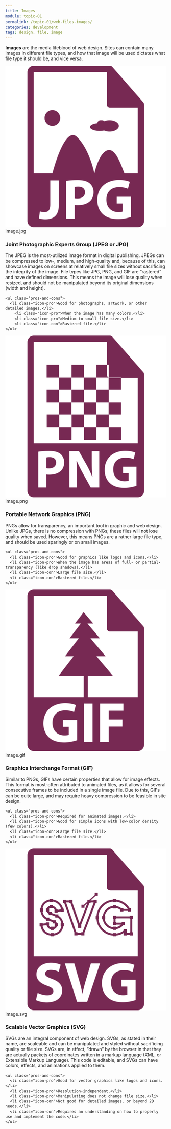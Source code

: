 ```yaml
---
title: Images
module: topic-01
permalink: /topic-01/web-files-images/
categories: development
tags: design, file, image
---
```


<div class="divider-heading"></div>

**Images** are the media lifeblood of web design. Sites can contain many images in different file types, and how that image will be used dictates what file type it should be, and vice versa.


<div class="divider-pg"></div>


<div class="row img-text-columns">
  <div class="col-lg-2">
    <img src="../img/web-images-jpg.svg" title="JPG" alt="jpg icon" />
    <span>image.jpg</span>
  </div>
  <div class="col-lg-10">
    <h3>Joint Photographic Experts Group (<b>JPEG</b> or <b>JPG</b>)</h3>
    <p>The JPEG is the most-utilized image format in digital publishing. JPEGs can be compressed to low-, medium, and high-quality and, because of this, can showcase images on screens at relatively small file sizes without sacrificing the integrity of the image. File types like JPG, PNG, and GIF are “rastered” and have defined dimensions. This means the image will lose quality when resized, and should not be manipulated beyond its original dimensions (width and height).</p>

    <ul class="pros-and-cons">
      <li class="icon-pro">Good for photographs, artwork, or other detailed images.</li>
        <li class="icon-pro">When the image has many colors.</li>
        <li class="icon-pro">Medium to small file size.</li>
        <li class="icon-con">Rastered file.</li>
    </ul>
  </div>
</div>

<div class="row img-text-columns">
  <div class="col-lg-2">
    <img src="../img/web-images-png.svg" title="PNG" alt="png icon" />
    <span>image.png</span>
  </div>
  <div class="col-lg-10">
    <h3>Portable Network Graphics (<b>PNG</b>)</h3>
    <p>PNGs allow for transparency, an important tool in graphic and web design. Unlike JPGs, there is no compression with PNGs; these files will not lose quality when saved. However, this means PNGs are a rather large file type, and should be used sparingly or on small images.</p>

    <ul class="pros-and-cons">
      <li class="icon-pro">Good for graphics like logos and icons.</li>
      <li class="icon-pro">When the image has areas of full- or partial-transparency (like drop shadows).</li>
      <li class="icon-con">Large file size.</li>
      <li class="icon-con">Rastered file.</li>
    </ul>
  </div>
</div>

<div class="row img-text-columns">
  <div class="col-lg-2">
    <img src="../img/web-images-gif.svg" title="GIF" alt="gif icon" />
    <span>image.gif</span>
  </div>
  <div class="col-lg-10">
    <h3>Graphics Interchange Format (<b>GIF</b>)</h3>
    <p>Similar to PNGs, GIFs have certain properties that allow for image effects. This format is most-often attributed to animated files, as it allows for several consecutive frames to be included in a single image file. Due to this, GIFs can be quite large, and may require heavy compression to be feasible in site design.</p>

    <ul class="pros-and-cons">
      <li class="icon-pro">Required for animated images.</li>
      <li class="icon-pro">Good for simple icons with low-color density (few colors).</li>
      <li class="icon-con">Large file size.</li>
      <li class="icon-con">Rastered file.</li>
    </ul>
  </div>
</div>

<div class="row img-text-columns">
  <div class="col-lg-2">
    <img src="../img/web-images-svg.svg" title="SVG" alt="svg icon" />
    <span>image.svg</span>
  </div>
  <div class="col-lg-10">
    <h3>Scalable Vector Graphics (<b>SVG</b>)</h3>
    <p>SVGs are an integral component of web design. SVGs, as stated in their name, are scaleable and can be manipulated and styled without sacrificing quality or file size. SVGs are, in effect, “drawn” by the browser in that they are actually packets of coordinates written in a markup language (XML, or Extensible Markup Language). This code is editable, and SVGs can have colors, effects, and animations applied to them.</p>

    <ul class="pros-and-cons">
      <li class="icon-pro">Good for vector graphics like logos and icons.</li>
      <li class="icon-pro">Resolution-independent.</li>
      <li class="icon-pro">Manipulating does not change file size.</li>
      <li class="icon-con">Not good for detailed images, or beyond 2D needs.</li>
      <li class="icon-con">Requires an understanding on how to properly use and implement the code.</li>
    </ul>
  </div>
</div>
